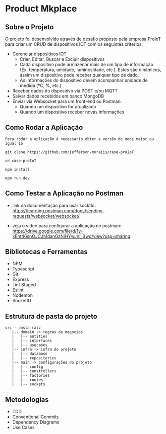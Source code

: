 # **Product Mkplace**

## **Sobre o Projeto**

O projeto foi desenvolvido através de desafio proposto pela empresa ProIoT para criar um CRUD de dispositivos IOT com os seguintes criterios:

- Gerenciar dispositivos IOT
    - Criar, Editar, Buscar e Excluir dispositivos
    - Cada dispositivo pode armazenar mais de um tipo de informação. (Ex. temperatura, umidade, luminosidade, etc.). Estes são dinâmicos, assim um dispositivo pode receber qualquer tipo de dado.
    - As informações do dispositivo devem acompanhar unidade de medida (ºC, %, etc.)
- Receber dados do dispositivo via POST e/ou MQTT
- Salvar dados recebidos em banco MongoDB
- Enviar via Websocket para um front-end ou Postman:
  - Quando um dispositivo for atualizado
  - Quando um dispositivo receber novas informações

## **Como Rodar a Aplicação**

`Para rodar a aplicação é necessario obter a versão do node maior ou igual 16`

```
git clone https://github.com/jefferson-moraiis/case-proIoT

cd case-proIoT

npm install

npm run dev
```

## **Como Testar a Aplicação no Postman**

- link da documentação para usar socktIo: https://learning.postman.com/docs/sending-requests/websocket/websocket/

- veja o video para configurar a aplicação no postman: https://drive.google.com/file/d/1y-xEht46snOJCJMdanOzNlHYwJni_Bwd/view?usp=sharing


## **Bibliotecas e Ferramentas**

- NPM
- Typescript
- Git
- Express
- Lint Staged
- Eslint
- Nodemon
- SocketIO

## **Estrutura de pasta do projeto**

```
src - pasta raiz
   |-- domain -> regras de negocios
   |   |-- entities
   |   |-- interfaces
   |   |-- usecases
   |-- infra -> infra do projeto
   |   |-- database
   |   |-- repositories
   |-- main -> configurações do projeto
   |   |-- config
   |   |-- constrollers
   |   |-- factories
   |   |-- routes
   |   |-- sockets
```

## **Metodologias**

- TDD
- Conventional Commits
- Dependency Diagrams
- Use Cases

